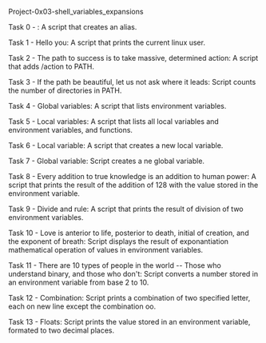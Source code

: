 Project-0x03-shell_variables_expansions

Task 0 - <o>: A script that creates an alias.

Task 1 - Hello you: A script that prints the current linux user.

Task 2 - The path to success is to take massive, determined action: A script that adds /action to PATH.

Task 3 - If the path be beautiful, let us not ask where it leads: Script counts the number of directories in PATH.

Task 4 - Global variables: A script that lists environment variables.

Task 5 - Local variables: A script that lists all local variables and environment variables, and functions.

Task 6 - Local variable: A script that creates a new local variable.

Task 7 - Global variable: Script creates a ne global variable.

Task 8 - Every addition to true knowledge is an addition to human power: A script that prints the result of the addition of 128 with the value stored in the environment variable.

Task 9 - Divide and rule: A script that prints the result of division of two environment variables.

Task 10 - Love is anterior to life, posterior to death, initial of creation, and the exponent of breath: Script displays the result of exponantiation mathematical operation of values in environment variables.

Task 11 - There are 10 types of people in the world -- Those who understand binary, and those who don't: Script converts a number stored in an environment variable from base 2 to 10.

Task 12 - Combination: Script prints a combination of two specified letter, each on new line except the combination oo.

Task 13 - Floats: Script prints the value stored in an environment variable, formated to two decimal places.
